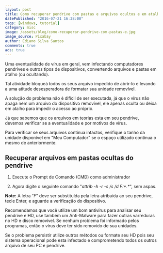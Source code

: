 ```yaml
---
layout: post
title: Como recuperar pendrive com pastas e arquivos ocultos e em atalhos
datePublished: "2016-07-21 16:38:00"
tags: [windows, tutorial]
category: misc
image: /assets/blog/como-recuperar-pendrive-com-pastas-e.jpg
image_source: Pixabay
author: Ediano Silva Santos
comments: true
ads: true
---
```


Uma eventualidade de vírus em geral, vem infectando computadores pendrives e outros tipos de dispositivos, convertendo arquivos e pastas em atalho (ou ocultando).

Tal atividade bloqueá todos os seus arquivo impedido de abrir-lo e levando a uma atitude desesperadora de formatar sua unidade removível.

A solução do problema não é difícil de ser executada, já que o vírus não apaga nem um arquivo do dispositivo removível, ele apenas oculta ou deixa em atalho para impedir o acesso ao próprio.

Já que sabemos que os arquivos em teorias esta em seu pendrive, devemos verificar se a eventualidade e por motivos de vírus.

Para verificar se seus arquivos continua intactos, verifique o tanho da unidade disponível em "Meu Computador" se o espaço utilizado continua o mesmo de anteriormente.

## Recuperar arquivos em pastas ocultas do pendrive

1. Execute o Prompt de Comando (CMD) como administrador

2. Agora digite o seguinte comando "_attrib -h -r -s /s /d F:\*.*_", sem aspas.

**Note:** A letra “*F*” deve ser substituída pela letra atribuída ao seu pendrive, tecle Enter, e aguarde a verificação do dispositivo.

Recomendamos que você utilize um bom antivírus para analisar seu pendrive e HD, use também um Anti-Malware para fazer outras varreduras no HD e disco removível. Se nenhum problema foi informado pelos programas, então o vírus deve ter sido removido de sua unidades.

Se o problema persistir utilize outros métodos ou formate seu HD pois seu sistema operacional pode esta infectado e comprometendo todos os outros arquivo de seu PC e pendrive.